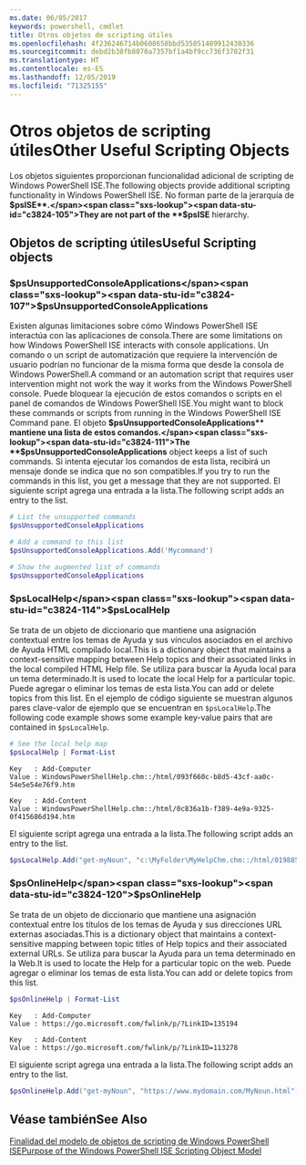 ```yaml
---
ms.date: 06/05/2017
keywords: powershell, cmdlet
title: Otros objetos de scripting útiles
ms.openlocfilehash: 4f236246714b0608658bbd535851489912430336
ms.sourcegitcommit: debd2b38fb8070a7357bf1a4bf9cc736f3702f31
ms.translationtype: HT
ms.contentlocale: es-ES
ms.lasthandoff: 12/05/2019
ms.locfileid: "71325155"
---
```

# <a name="other-useful-scripting-objects"></a><span data-ttu-id="c3824-103">Otros objetos de scripting útiles</span><span class="sxs-lookup"><span data-stu-id="c3824-103">Other Useful Scripting Objects</span></span>

<span data-ttu-id="c3824-104">Los objetos siguientes proporcionan funcionalidad adicional de scripting de Windows PowerShell ISE.</span><span class="sxs-lookup"><span data-stu-id="c3824-104">The following objects provide additional scripting functionality in Windows PowerShell ISE.</span></span> <span data-ttu-id="c3824-105">No forman parte de la jerarquía de **$psISE**.</span><span class="sxs-lookup"><span data-stu-id="c3824-105">They are not part of the **$psISE** hierarchy.</span></span>

## <a name="useful-scripting-objects"></a><span data-ttu-id="c3824-106">Objetos de scripting útiles</span><span class="sxs-lookup"><span data-stu-id="c3824-106">Useful Scripting objects</span></span>

### <a name="psunsupportedconsoleapplications"></a><span data-ttu-id="c3824-107">$psUnsupportedConsoleApplications</span><span class="sxs-lookup"><span data-stu-id="c3824-107">$psUnsupportedConsoleApplications</span></span>

<span data-ttu-id="c3824-108">Existen algunas limitaciones sobre cómo Windows PowerShell ISE interactúa con las aplicaciones de consola.</span><span class="sxs-lookup"><span data-stu-id="c3824-108">There are some limitations on how Windows PowerShell ISE interacts with console applications.</span></span> <span data-ttu-id="c3824-109">Un comando o un script de automatización que requiere la intervención de usuario podrían no funcionar de la misma forma que desde la consola de Windows PowerShell.</span><span class="sxs-lookup"><span data-stu-id="c3824-109">A command or an automation script that requires user intervention might not work the way it works from the Windows PowerShell console.</span></span> <span data-ttu-id="c3824-110">Puede bloquear la ejecución de estos comandos o scripts en el panel de comandos de Windows PowerShell ISE.</span><span class="sxs-lookup"><span data-stu-id="c3824-110">You might want to block these commands or scripts from running in the Windows PowerShell ISE Command pane.</span></span> <span data-ttu-id="c3824-111">El objeto **$psUnsupportedConsoleApplications** mantiene una lista de estos comandos.</span><span class="sxs-lookup"><span data-stu-id="c3824-111">The **$psUnsupportedConsoleApplications** object keeps a list of such commands.</span></span> <span data-ttu-id="c3824-112">Si intenta ejecutar los comandos de esta lista, recibirá un mensaje donde se indica que no son compatibles.</span><span class="sxs-lookup"><span data-stu-id="c3824-112">If you try to run the commands in this list, you get a message that they are not supported.</span></span> <span data-ttu-id="c3824-113">El siguiente script agrega una entrada a la lista.</span><span class="sxs-lookup"><span data-stu-id="c3824-113">The following script adds an entry to the list.</span></span>

```powershell
# List the unsupported commands
$psUnsupportedConsoleApplications

# Add a command to this list
$psUnsupportedConsoleApplications.Add('Mycommand')

# Show the augmented list of commands
$psUnsupportedConsoleApplications
```

### <a name="pslocalhelp"></a><span data-ttu-id="c3824-114">$psLocalHelp</span><span class="sxs-lookup"><span data-stu-id="c3824-114">$psLocalHelp</span></span>

<span data-ttu-id="c3824-115">Se trata de un objeto de diccionario que mantiene una asignación contextual entre los temas de Ayuda y sus vínculos asociados en el archivo de Ayuda HTML compilado local.</span><span class="sxs-lookup"><span data-stu-id="c3824-115">This is a dictionary object that maintains a context-sensitive mapping between Help topics and their associated links in the local compiled HTML Help file.</span></span> <span data-ttu-id="c3824-116">Se utiliza para buscar la Ayuda local para un tema determinado.</span><span class="sxs-lookup"><span data-stu-id="c3824-116">It is used to locate the local Help for a particular topic.</span></span> <span data-ttu-id="c3824-117">Puede agregar o eliminar los temas de esta lista.</span><span class="sxs-lookup"><span data-stu-id="c3824-117">You can add or delete topics from this list.</span></span> <span data-ttu-id="c3824-118">En el ejemplo de código siguiente se muestran algunos pares clave-valor de ejemplo que se encuentran en `$psLocalHelp`.</span><span class="sxs-lookup"><span data-stu-id="c3824-118">The following code example shows some example key-value pairs that are contained in `$psLocalHelp`.</span></span>

```powershell
# See the local help map
$psLocalHelp | Format-List
```

```output
Key   : Add-Computer
Value : WindowsPowerShellHelp.chm::/html/093f660c-b8d5-43cf-aa0c-54e5e54e76f9.htm

Key   : Add-Content
Value : WindowsPowerShellHelp.chm::/html/0c836a1b-f389-4e9a-9325-0f415686d194.htm
```

<span data-ttu-id="c3824-119">El siguiente script agrega una entrada a la lista.</span><span class="sxs-lookup"><span data-stu-id="c3824-119">The following script adds an entry to the list.</span></span>

```powershell
$psLocalHelp.Add("get-myNoun", "c:\MyFolder\MyHelpChm.chm::/html/0198854a-1298-57ae-aa0c-87b5e5a84712.htm")
```

### <a name="psonlinehelp"></a><span data-ttu-id="c3824-120">$psOnlineHelp</span><span class="sxs-lookup"><span data-stu-id="c3824-120">$psOnlineHelp</span></span>

<span data-ttu-id="c3824-121">Se trata de un objeto de diccionario que mantiene una asignación contextual entre los títulos de los temas de Ayuda y sus direcciones URL externas asociadas.</span><span class="sxs-lookup"><span data-stu-id="c3824-121">This is a dictionary object that maintains a context-sensitive mapping between topic titles of Help topics and their associated external URLs.</span></span> <span data-ttu-id="c3824-122">Se utiliza para buscar la Ayuda para un tema determinado en la Web.</span><span class="sxs-lookup"><span data-stu-id="c3824-122">It is used to locate the Help for a particular topic on the web.</span></span> <span data-ttu-id="c3824-123">Puede agregar o eliminar los temas de esta lista.</span><span class="sxs-lookup"><span data-stu-id="c3824-123">You can add or delete topics from this list.</span></span>

```powershell
$psOnlineHelp | Format-List
```

```output
Key   : Add-Computer
Value : https://go.microsoft.com/fwlink/p/?LinkID=135194

Key   : Add-Content
Value : https://go.microsoft.com/fwlink/p/?LinkID=113278
```

<span data-ttu-id="c3824-124">El siguiente script agrega una entrada a la lista.</span><span class="sxs-lookup"><span data-stu-id="c3824-124">The following script adds an entry to the list.</span></span>

```powershell
$psOnlineHelp.Add("get-myNoun", "https://www.mydomain.com/MyNoun.html")
```

## <a name="see-also"></a><span data-ttu-id="c3824-125">Véase también</span><span class="sxs-lookup"><span data-stu-id="c3824-125">See Also</span></span>

[<span data-ttu-id="c3824-126">Finalidad del modelo de objetos de scripting de Windows PowerShell ISE</span><span class="sxs-lookup"><span data-stu-id="c3824-126">Purpose of the Windows PowerShell ISE Scripting Object Model</span></span>](../components/ise/object-model/Purpose-of-the-Windows-PowerShell-ISE-Scripting-Object-Model.md)
